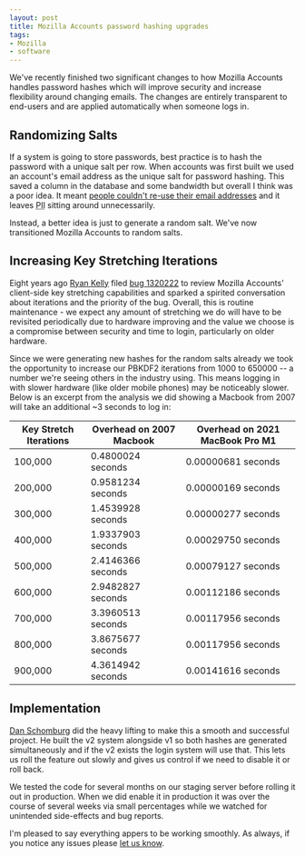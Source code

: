 ```yaml
---
layout: post
title: Mozilla Accounts password hashing upgrades
tags:
- Mozilla
- software
---
```


We've recently finished two significant changes to how Mozilla Accounts handles
password hashes which will improve security and increase flexibility around
changing emails.  The changes are entirely transparent to end-users and are
applied automatically when someone logs in.

## Randomizing Salts

If a system is going to store passwords, best practice is to hash the password
with a unique salt per row.  When accounts was first built we used an account's
email address as the unique salt for password hashing.  This saved a column in
the database and some bandwidth but overall I think was a poor idea.  It meant
[people couldn't re-use their email
addresses](https://github.com/mozilla/fxa/issues/14178) and it leaves <abbr
title="Personally Identifiable Information">PII</abbr> sitting around
unnecessarily.

Instead, a better idea is just to generate a random salt.  We've now
transitioned Mozilla Accounts to random salts.

## Increasing Key Stretching Iterations

Eight years ago [Ryan Kelly](https://www.rfk.id.au/) filed [bug
1320222](https://bugzilla.mozilla.org/show_bug.cgi?id=1320222) to review
Mozilla Accounts' client-side key stretching capabilities and sparked a
spirited conversation about iterations and the priority of the bug.  Overall,
this is routine maintenance - we expect any amount of stretching we do will
have to be revisited periodically due to hardware improving and the value we
choose is a compromise between security and time to login, particularly on
older hardware.

Since we were generating new hashes for the random salts already we took the
opportunity to increase our PBKDF2 iterations from 1000 to 650000 -- a number
we're seeing others in the industry using.  This means logging in with slower
hardware (like older mobile phones) may be noticeably slower.  Below is an
excerpt from the analysis we did showing a Macbook from 2007 will take an
additional ~3 seconds to log in:


| Key Stretch Iterations | Overhead on 2007 Macbook | Overhead on 2021 MacBook Pro M1 |
| ---------------------- | ------------------------ | ------------------------------- |
| 100,000                | 0.4800024 seconds        | 0.00000681 seconds              |
| 200,000                | 0.9581234 seconds        | 0.00000169 seconds              |
| 300,000                | 1.4539928 seconds        | 0.00000277 seconds              |
| 400,000                | 1.9337903 seconds        | 0.00029750 seconds              |
| 500,000                | 2.4146366 seconds        | 0.00079127 seconds              |
| 600,000                | 2.9482827 seconds        | 0.00112186 seconds              |
| 700,000                | 3.3960513 seconds        | 0.00117956 seconds              |
| 800,000                | 3.8675677 seconds        | 0.00117956 seconds              |
| 900,000                | 4.3614942 seconds        | 0.00141616 seconds              |



## Implementation

[Dan Schomburg](https://github.com/dschom) did the heavy lifting to make this a
smooth and successful project.  He built the v2 system alongside v1 so both
hashes are generated simultaneously and if the v2 exists the login system will
use that.  This lets us roll the feature out slowly and gives us control if we
need to disable it or roll back.

We tested the code for several months on our staging server before rolling it
out in production.  When we did enable it in production it was over the course
of several weeks via small percentages while we watched for unintended
side-effects and bug reports.

I'm pleased to say everything appers to be working smoothly.  As always, if you
notice any issues please [let us know](https://github.com/mozilla/fxa/issues).

